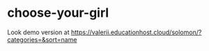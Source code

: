 # choose-your-girl
Look demo version at https://valerii.educationhost.cloud/solomon/?categories=&sort=name
